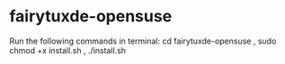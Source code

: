 # fairytuxde-opensuse
Run the following commands in terminal:
cd fairytuxde-opensuse ,
sudo chmod +x install.sh ,
./install.sh
